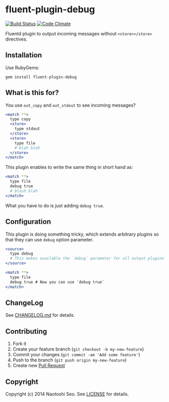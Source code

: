 # fluent-plugin-debug

[![Build Status](https://secure.travis-ci.org/sonots/fluent-plugin-debug.png?branch=master)](http://travis-ci.org/sonots/fluent-plugin-debug)
[![Code Climate](https://codeclimate.com/github/sonots/fluent-plugin-debug.png)](https://codeclimate.com/github/sonots/fluent-plugin-debug)

Fluentd plugin to output incoming messages without `<store></store>` directives.

## Installation

Use RubyGems:

    gem install fluent-plugin-debug

## What is this for?

You use `out_copy` and `out_stdout` to see incoming messages?

```apache
<match **>
  type copy
  <store>
    type stdout
  </store>
  <store>
    type file
    # blah blah
  </store>
</match>
```

This plugin enables to write the same thing in short hand as:

```apache
<match **>
  type file
  debug true
  # blash blah
</match>
```

What you have to do is just adding `debug true`. 

## Configuration

This plugin is doing something tricky, which extends arbitrary plugins so that they can use `debug` option parameter. 

```apache
<source>
  type debug
  # This makes available the `debug` parameter for all output plugins
</source>

<match **>
  type file
  debug true # Now you can use `debug true`
</match>
```

## ChangeLog

See [CHANGELOG.md](CHANGELOG.md) for details.

## Contributing

1. Fork it
2. Create your feature branch (`git checkout -b my-new-feature`)
3. Commit your changes (`git commit -am 'Add some feature'`)
4. Push to the branch (`git push origin my-new-feature`)
5. Create new [Pull Request](../../pull/new/master)

## Copyright

Copyright (c) 2014 Naotoshi Seo. See [LICENSE](LICENSE) for details.
